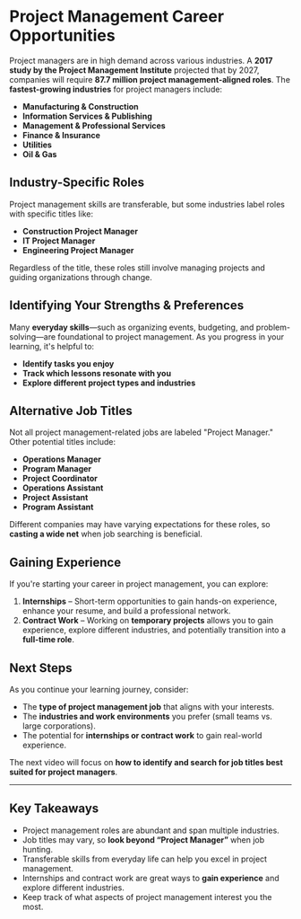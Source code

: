 # Project Management Career Opportunities

Project managers are in high demand across various industries. A **2017 study by the Project Management Institute** projected that by 2027, companies will require **87.7 million project management-aligned roles**. The **fastest-growing industries** for project managers include:

- **Manufacturing & Construction**
- **Information Services & Publishing**
- **Management & Professional Services**
- **Finance & Insurance**
- **Utilities**
- **Oil & Gas**

## Industry-Specific Roles

Project management skills are transferable, but some industries label roles with specific titles like:

- **Construction Project Manager**
- **IT Project Manager**
- **Engineering Project Manager**

Regardless of the title, these roles still involve managing projects and guiding organizations through change.

## Identifying Your Strengths & Preferences

Many **everyday skills**—such as organizing events, budgeting, and problem-solving—are foundational to project management. As you progress in your learning, it's helpful to:

- **Identify tasks you enjoy**
- **Track which lessons resonate with you**
- **Explore different project types and industries**

## **Alternative Job Titles**

Not all project management-related jobs are labeled "Project Manager." Other potential titles include:

- **Operations Manager**
- **Program Manager**
- **Project Coordinator**
- **Operations Assistant**
- **Project Assistant**
- **Program Assistant**

Different companies may have varying expectations for these roles, so **casting a wide net** when job searching is beneficial.

## **Gaining Experience**

If you're starting your career in project management, you can explore:

1. **Internships** – Short-term opportunities to gain hands-on experience, enhance your resume, and build a professional network.
2. **Contract Work** – Working on **temporary projects** allows you to gain experience, explore different industries, and potentially transition into a **full-time role**.

## **Next Steps**

As you continue your learning journey, consider:

- The **type of project management job** that aligns with your interests.
- The **industries and work environments** you prefer (small teams vs. large corporations).
- The potential for **internships or contract work** to gain real-world experience.

The next video will focus on **how to identify and search for job titles best suited for project managers**.

---

## **Key Takeaways**

- Project management roles are abundant and span multiple industries.
- Job titles may vary, so **look beyond “Project Manager”** when job hunting.
- Transferable skills from everyday life can help you excel in project management.
- Internships and contract work are great ways to **gain experience** and explore different industries.
- Keep track of what aspects of project management interest you the most.
